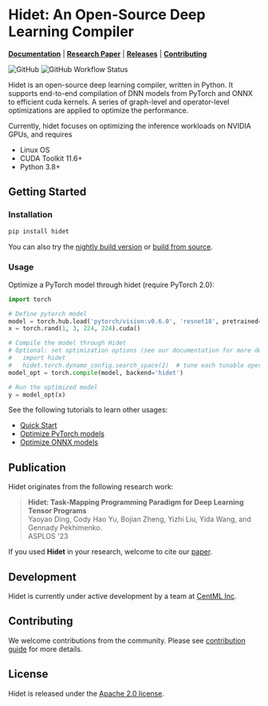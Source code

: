 # Hidet: An Open-Source Deep Learning Compiler
[**Documentation**](http://hidet.org/docs)  |
[**Research Paper**](https://dl.acm.org/doi/10.1145/3575693.3575702)  |
[**Releases**](https://github.com/hidet-org/hidet/releases) |
[**Contributing**](https://hidet.org/docs/stable/developer-guides/contributing.html)

![GitHub](https://img.shields.io/github/license/hidet-org/hidet)
![GitHub Workflow Status](https://img.shields.io/github/actions/workflow/status/hidet-org/hidet/tests.yaml)


Hidet is an open-source deep learning compiler, written in Python. 
It supports end-to-end compilation of DNN models from PyTorch and ONNX to efficient cuda kernels.
A series of graph-level and operator-level optimizations are applied to optimize the performance.

Currently, hidet focuses on optimizing the inference workloads on NVIDIA GPUs, and requires
- Linux OS
- CUDA Toolkit 11.6+
- Python 3.8+

## Getting Started

### Installation
```bash
pip install hidet
```
You can also try the [nightly build version](https://hidet.org/docs/stable/getting-started/install.html) or [build from source](https://hidet.org/docs/stable/getting-started/build-from-source.html#).

### Usage

Optimize a PyTorch model through hidet (require PyTorch 2.0):
```python
import torch

# Define pytorch model
model = torch.hub.load('pytorch/vision:v0.6.0', 'resnet18', pretrained=True).cuda().eval()
x = torch.rand(1, 3, 224, 224).cuda()

# Compile the model through Hidet
# Optional: set optimization options (see our documentation for more details)
#   import hidet 
#   hidet.torch.dynamo_config.search_space(2)  # tune each tunable operator
model_opt = torch.compile(model, backend='hidet')  

# Run the optimized model
y = model_opt(x)
```
See the following tutorials to learn other usages:
- [Quick Start](http://hidet.org/docs/stable/gallery/getting-started/quick-start.html)
- [Optimize PyTorch models](http://hidet.org/docs/stable/gallery/tutorials/optimize-pytorch-model.html)
- [Optimize ONNX models](http://hidet.org/docs/stable/gallery/tutorials/optimize-onnx-model.html)

## Publication
Hidet originates from the following research work:

>  **Hidet: Task-Mapping Programming Paradigm for Deep Learning Tensor Programs**  
>  Yaoyao Ding, Cody Hao Yu, Bojian Zheng, Yizhi Liu, Yida Wang, and Gennady Pekhimenko.  
>  ASPLOS '23

If you used **Hidet** in your research, welcome to cite our
[paper](https://dl.acm.org/doi/10.1145/3575693.3575702).

## Development 
Hidet is currently under active development by a team at [CentML Inc](https://centml.ai/). 

## Contributing
We welcome contributions from the community. Please see 
[contribution guide](https://hidet.org/docs/stable/developer-guides/contributing.html)
for more details.

## License
Hidet is released under the [Apache 2.0 license](LICENSE).

